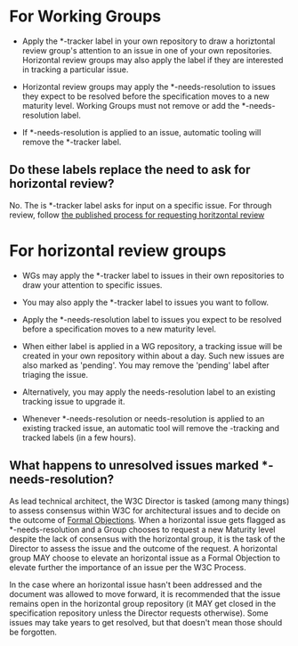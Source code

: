 For Working Groups
==================

* Apply the *-tracker label in your own repository to draw a horiztontal review group's attention to an issue in one of your own repositories.  Horizontal review groups may also apply the label if they are interested in tracking a particular issue.

* Horizontal review groups may apply the *-needs-resolution to issues they expect to be resolved before the specification moves to a new maturity level.  Working Groups must not remove or add the *-needs-resolution label.

* If *-needs-resolution is applied to an issue, automatic tooling will remove the *-tracker label.

## Do these labels replace the need to ask for horizontal review?

No.  The is *-tracker label asks for input on a specific issue.  For through review, follow [the published process for requesting horitzontal review](https://www.w3.org/wiki/DocumentReview#How_to_get_horizontal_review)


For horizontal review groups
============================

* WGs may apply the *-tracker label to issues in their own repositories to draw your attention to specific issues. 

* You may also apply the *-tracker label to issues you want to follow.

* Apply the *-needs-resolution label to issues you expect to be resolved before a specification moves to a new maturity level.

* When either label is applied in a WG repository, a tracking issue will be created in your own repository within about a day.  Such new issues are also marked as 'pending'.  You may remove the 'pending' label after triaging the issue.

* Alternatively, you may apply the needs-resolution label to an existing tracking issue to upgrade it.  

* Whenever *-needs-resolution or needs-resolution is applied to an existing tracked issue, an automatic tool will remove the -tracking and tracked labels (in a few hours).

## What happens to unresolved issues marked *-needs-resolution?

As lead technical architect, the W3C Director is tasked (among many things) to assess consensus within W3C for architectural issues and to decide on the outcome of [Formal Objections](https://www.w3.org/2019/Process-20190301/#FormalObjection). When a horizontal issue gets flagged as *-needs-resolution and a Group chooses to request a new Maturity level despite the lack of consensus with the horizontal group, it is the task of the Director to assess the issue and the outcome of the request. A horizontal group MAY choose to elevate an horizontal issue as a Formal Objection to elevate further the importance of an issue per the W3C Process.

In the case where an horizontal issue hasn't been addressed and the document was allowed to move forward, it is recommended that the issue remains open in the horizontal group repository (it MAY get closed in the specification repository unless the Director requests otherwise). Some issues may take years to get resolved, but that doesn't mean those should be forgotten.
